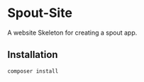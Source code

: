Spout-Site
==========

A website Skeleton for creating a spout app.

## Installation

```
composer install
```
